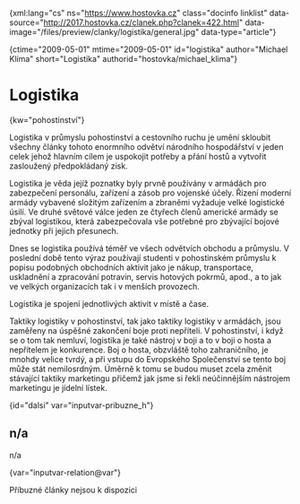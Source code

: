 
{xml:lang="cs" ns="https://www.hostovka.cz" class="docinfo linklist" data-source="http://2017.hostovka.cz/clanek.php?clanek=422.html" data-image="/files/preview/clanky/logistika/general.jpg" data-type="article"}

{ctime="2009-05-01" mtime="2009-05-01" id="logistika" author="Michael Klíma" short="Logistika" authorid="hostovka/michael_klima"}

# Logistika

<!-- generated attribute kw by user_updatekw.sh on 2020-07-05, do not edit -->

{kw="pohostinství"}

Logistika v průmyslu pohostinství a cestovního ruchu je umění skloubit všechny články tohoto enormního odvětví národního hospodářství v jeden celek jehož hlavním cílem je uspokojit potřeby a přání hostů a vytvořit zasloužený předpokládaný zisk.

Logistika je věda jejíž poznatky byly prvně používány v armádách pro zabezpečení personálu, zařízení a zásob pro vojenské účely. Řízení moderní armády vybavené složitým zařízením a zbraněmi vyžaduje velké logistické úsilí. Ve druhé světové válce jeden ze čtyřech členů americké armády se zbýval logistikou, která zabezpečovala vše potřebné pro zbývající bojové jednotky při jejich přesunech.

Dnes se logistika používá téměř ve všech odvětvích obchodu a průmyslu. V poslední době tento výraz používají studenti v pohostinském průmyslu k popisu podobných obchodních aktivit jako je nákup, transportace, uskladnění a zpracování potravin, servis hotových pokrmů, apod., a to jak ve velkých organizacích tak i v menších provozech.

Logistika je spojení jednotlivých aktivit v místě a čase.

Taktiky logistiky v pohostinství, tak jako taktiky logistiky v armádách, jsou zaměřeny na úspěšné zakončení boje proti nepříteli. V pohostinství, i když se o tom tak nemluví, logistika je také nástroj v boji a to v boji o hosta a nepřítelem je konkurence. Boj o hosta, obzvláště toho zahraničního, je mnohdy velice tvrdý, a při vstupu do Evropského Společenství se tento boj může stát nemilosrdným. Úměrně k tomu se budou muset zcela změnit stávající taktiky marketingu přičemž jak jsme si řekli neúčinnějším nástrojem marketingu je jídelní lístek.

{id="dalsi" var="inputvar-pribuzne_h"}

## n/a

n/a

{var="inputvar-relation@var"}

Příbuzné články nejsou k dispozici


